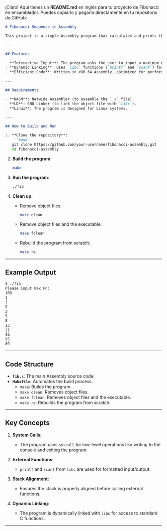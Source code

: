 ¡Claro! Aquí tienes un **README.md** en inglés para tu proyecto de Fibonacci en ensamblador. Puedes copiarlo y pegarlo directamente en tu repositorio de GitHub:

```markdown
# Fibonacci Sequence in Assembly

This project is a simple Assembly program that calculates and prints the Fibonacci sequence up to a user-defined maximum value. It demonstrates the use of system calls (`syscall`), external functions from `libc` (like `printf` and `scanf`), and basic Assembly programming concepts.

---

## Features

- **Interactive Input**: The program asks the user to input a maximum number (`max Fn`) and prints all Fibonacci numbers less than that value.
- **Dynamic Linking**: Uses `libc` functions (`printf` and `scanf`) for input/output operations.
- **Efficient Code**: Written in x86_64 Assembly, optimized for performance.

---

## Requirements

- **NASM**: Netwide Assembler (to assemble the `.s` file).
- **LD**: GNU Linker (to link the object file with `libc`).
- **Linux**: The program is designed for Linux systems.

---

## How to Build and Run

1. **Clone the repository**:
   ```bash
   git clone https://github.com/your-username/fibonacci-assembly.git
   cd fibonacci-assembly
   ```

2. **Build the program**:
   ```bash
   make
   ```

3. **Run the program**:
   ```bash
   ./fib
   ```

4. **Clean up**:
   - Remove object files:
     ```bash
     make clean
     ```
   - Remove object files and the executable:
     ```bash
     make fclean
     ```
   - Rebuild the program from scratch:
     ```bash
     make re
     ```

---

## Example Output

```bash
$ ./fib
Please input max Fn: 
100
1
1
2
3
5
8
13
21
34
55
89
```

---

## Code Structure

- **`fib.s`**: The main Assembly source code.
- **`Makefile`**: Automates the build process.
  - `make`: Builds the program.
  - `make clean`: Removes object files.
  - `make fclean`: Removes object files and the executable.
  - `make re`: Rebuilds the program from scratch.

---

## Key Concepts

1. **System Calls**:
   - The program uses `syscall` for low-level operations like writing to the console and exiting the program.

2. **External Functions**:
   - `printf` and `scanf` from `libc` are used for formatted input/output.

3. **Stack Alignment**:
   - Ensures the stack is properly aligned before calling external functions.

4. **Dynamic Linking**:
   - The program is dynamically linked with `libc` for access to standard C functions.

---
